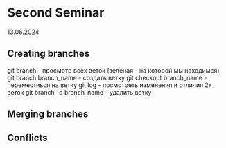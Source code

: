 # Second Seminar
13.06.2024
## Creating branches
git branch - просмотр всех веток (зеленая - на которой мы находимся)
git branch branch_name - создать ветку
git checkout branch_name - переместиься на ветку
git log - посмотреть изменения и отличия 2х веток
git branch -d branch_name - удалить ветку
## Merging branches

## Conflicts